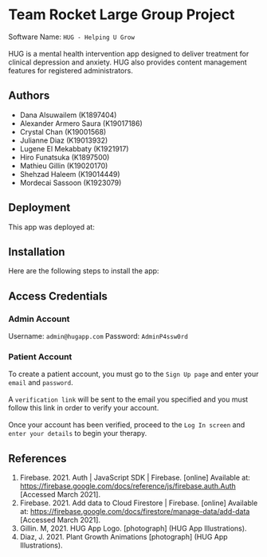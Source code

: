 # Team Rocket Large Group Project

Software Name: `HUG - Helping U Grow`\
\
HUG is a mental health intervention app designed to deliver treatment for clinical depression and anxiety. HUG also provides content management features for registered administrators.

## Authors

- Dana Alsuwailem (K1897404)
- Alexander Armero Saura (K19017186)
- Crystal Chan (K19001568)
- Julianne Diaz (K19013932)
- Lugene El Mekabbaty (K1921917)
- Hiro Funatsuka (K1897500)
- Mathieu Gillin (K19020170)
- Shehzad Haleem (K19014449)
- Mordecai Sassoon (K1923079)

## Deployment

This app was deployed at:

## Installation

Here are the following steps to install the app:

## Access Credentials

### Admin Account

Username: `admin@hugapp.com`
Password: `AdminP4ssw0rd`

### Patient Account

To create a patient account, you must go to the `Sign Up page` and enter your `email` and `password`.\
\
A `verification link` will be sent to the email you specified and you must follow this link in order to verify your account.\
\
Once your account has been verified, proceed to the `Log In screen` and `enter your details` to begin your therapy.

## References

1. Firebase. 2021. Auth | JavaScript SDK | Firebase. [online] Available at: <https://firebase.google.com/docs/reference/js/firebase.auth.Auth> [Accessed March 2021].
2. Firebase. 2021. Add data to Cloud Firestore | Firebase. [online] Available at: <https://firebase.google.com/docs/firestore/manage-data/add-data> [Accessed March 2021].
3. Gillin. M, 2021. HUG App Logo. [photograph] (HUG App Illustrations).
4. Diaz, J. 2021. Plant Growth Animations [photograph] (HUG App Illustrations).
